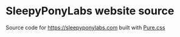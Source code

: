 # SleepyPonyLabs website source

Source code for https://sleepyponylabs.com built with [Pure.css](https://purecss.io)
